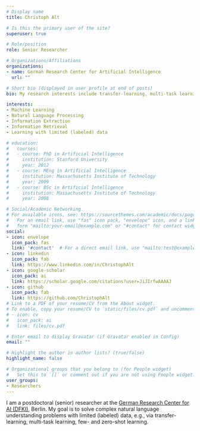 ```yaml
---
# Display name
title: Christoph Alt

# Is this the primary user of the site?
superuser: true

# Role/position
role: Senior Researcher

# Organizations/Affiliations
organizations:
- name: German Research Center for Artificial Intelligence
  url: ""

# Short bio (displayed in user profile at end of posts)
bio: My research interests include transfer-learning, multi-task learning, few- and zero-shot learning.

interests:
- Machine Learning
- Natural Language Processing
- Information Extraction
- Information Retrieval
- Learning with limited (labeled) data

# education:
#   courses:
#   - course: PhD in Artificial Intelligence
#     institution: Stanford University
#     year: 2012
#   - course: MEng in Artificial Intelligence
#     institution: Massachusetts Institute of Technology
#     year: 2009
#   - course: BSc in Artificial Intelligence
#     institution: Massachusetts Institute of Technology
#     year: 2008

# Social/Academic Networking
# For available icons, see: https://sourcethemes.com/academic/docs/page-builder/#icons
#   For an email link, use "fas" icon pack, "envelope" icon, and a link in the
#   form "mailto:your-email@example.com" or "#contact" for contact widget.
social:
- icon: envelope
  icon_pack: fas
  link: '#contact'  # For a direct email link, use "mailto:test@example.org".
- icon: linkedin
  icon_pack: fab
  link: https://www.linkedin.com/in/ChristophAlt
- icon: google-scholar
  icon_pack: ai
  link: https://scholar.google.com/citations?user=JiJIrfwAAAAJ
- icon: github
  icon_pack: fab
  link: https://github.com/ChristophAlt
# Link to a PDF of your resume/CV from the About widget.
# To enable, copy your resume/CV to `static/files/cv.pdf` and uncomment the lines below.
# - icon: cv
#   icon_pack: ai
#   link: files/cv.pdf

# Enter email to display Gravatar (if Gravatar enabled in Config)
email: ""

# Highlight the author in author lists? (true/false)
highlight_name: false

# Organizational groups that you belong to (for People widget)
#   Set this to `[]` or comment out if you are not using People widget.
user_groups:
- Researchers
---
```


I am a postdoctoral (senior) researcher at the [German Research Center for AI (DFKI)](https://www.dfki.de/en/web/research/research-departments/speech-and-language-technology/), Berlin. My goal is to solve complex natural language understanding problems with limited (labeled) data, e.g., via transfer-learning, multi-task learning, few- and zero-shot learning.
